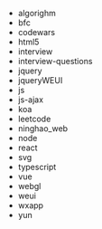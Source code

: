- algorighm
- bfc
- codewars
- html5
- interview
- interview-questions
- jquery
- jqueryWEUI
- js
- js-ajax
- koa
- leetcode
- ninghao_web
- node
- react
- svg
- typescript
- vue
- webgl
- weui
- wxapp
- yun